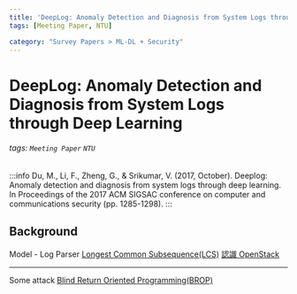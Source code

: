 ```yaml
---
title: 'DeepLog: Anomaly Detection and Diagnosis from System Logs through Deep Learning'
tags: [Meeting Paper, NTU]

category: "Survey Papers > ML-DL + Security"
---
```


# DeepLog: Anomaly Detection and Diagnosis from System Logs through Deep Learning
###### tags: `Meeting Paper` `NTU`
:::info
Du, M., Li, F., Zheng, G., & Srikumar, V. (2017, October). Deeplog: Anomaly detection and diagnosis from system logs through deep learning. In Proceedings of the 2017 ACM SIGSAC conference on computer and communications security (pp. 1285-1298).
:::
## Background

Model - Log Parser
[Longest Common Subsequence(LCS)](https://web.ntnu.edu.tw/~algo/Subsequence2.html)
[認識 OpenStack](https://www.redhat.com/zh-tw/topics/openstack)

---

Some attack
[Blind Return Oriented Programming(BROP)](https://wooyun.js.org/drops/Blind%20Return%20Oriented%20Programming%20(BROP)%20Attack%20-%20%E6%94%BB%E5%87%BB%E5%8E%9F%E7%90%86.html)